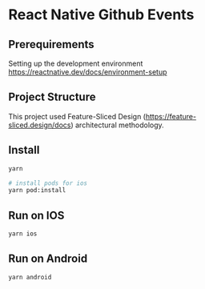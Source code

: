 # React Native Github Events

## Prerequirements

Setting up the development environment https://reactnative.dev/docs/environment-setup

## Project Structure

This project used Feature-Sliced Design (https://feature-sliced.design/docs) architectural methodology.

## Install

```sh
yarn

# install pods for ios
yarn pod:install
```

## Run on IOS

```sh
yarn ios
```

## Run on Android

```sh
yarn android
```
